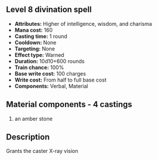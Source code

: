 ## Level 8 divination spell

- **Attributes:** Higher of intelligence, wisdom, and charisma
- **Mana cost:** 160
- **Casting time:** 1 round
- **Cooldown:** None
- **Targeting:** None
- **Effect type:** Warned
- **Duration:** 10d10+600 rounds
- **Train chance:** 100%
- **Base write cost:** 100 charges
- **Write cost:** From half to full base cost
- **Components:** Verbal, Material

## Material components - 4 castings

1. an amber stone

## Description

Grants the caster X-ray vision
